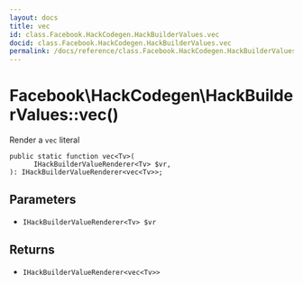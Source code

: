 ```yaml
---
layout: docs
title: vec
id: class.Facebook.HackCodegen.HackBuilderValues.vec
docid: class.Facebook.HackCodegen.HackBuilderValues.vec
permalink: /docs/reference/class.Facebook.HackCodegen.HackBuilderValues.vec/
---
```

# Facebook\\HackCodegen\\HackBuilderValues::vec()




Render a ` vec ` literal




``` Hack
public static function vec<Tv>(
      IHackBuilderValueRenderer<Tv> $vr,
): IHackBuilderValueRenderer<vec<Tv>>;
```




## Parameters




* ` IHackBuilderValueRenderer<Tv> $vr `




## Returns




- ` IHackBuilderValueRenderer<vec<Tv>> `